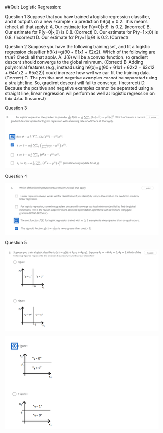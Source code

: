 ##Quiz Logistic Regression:


Question 1
Suppose that you have trained a logistic regression classifier, and it outputs on a new example x a prediction hθ(x) = 0.2. 
This means (check all that apply):
A. Our estimate for P(y=0|x;θ) is 0.2. (Incorrect)
B. Our estimate for P(y=0|x;θ) is 0.8. (Correct)
C. Our estimate for P(y=1|x;θ) is 0.8. (Incorrect)
D. Our estimate for P(y=1|x;θ) is 0.2. (Correct)

Question 2
Suppose you have the following training set, and fit a logistic regression classifier hθ(x)=g(θ0 + θ1x1 + θ2x2).
Which of the following are true? Check all that apply.
A. J(θ) will be a convex function, so gradient descent should converge to the global minimum. (Correct)
B. Adding polynomial features (e.g., instead using hθ(x)=g(θ0 + θ1x1 + θ2x2 + θ3x12 + θ4x1x2 + θ5x22)) could increase how well we can fit the training data. (Correct)
C. The positive and negative examples cannot be separated using a straight line. So, gradient descent will fail to converge. (Incorrect)
D. Because the positive and negative examples cannot be separated using a straight line, linear regression will perform as well as logistic regression on this data. (Incorrect)

Question 3

![Q3](q3.PNG)

Question 4

![Q4](q4.PNG)

Question 5

![Q5](q5_1.PNG)

![Q5](q5_2.PNG)
 